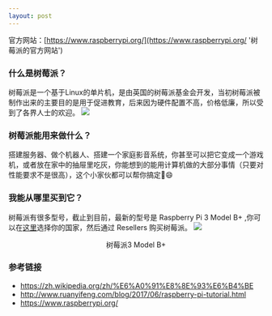 ```yaml
---
layout: post
---
```


官方网站：[https://www.raspberrypi.org/](https://www.raspberrypi.org/ '树莓派的官方网站')

### 什么是树莓派？
树莓派是一个基于Linux的单片机，是由英国的树莓派基金会开发，当初树莓派被制作出来的主要目的是用于促进教育，后来因为硬件配置不高，价格低廉，所以受到了各界人士的欢迎。
![](https://upload.wikimedia.org/wikipedia/commons/6/6f/Raspberry_Pi_B%2B_top.jpg)

### 树莓派能用来做什么？
搭建服务器、做个机器人、搭建一个家庭影音系统，你甚至可以把它变成一个游戏机，或者放在家中的抽屉里吃灰，你能想到的能用计算机做的大部分事情（只要对性能要求不是很高），这个小家伙都可以帮你搞定😄

### 我能从哪里买到它？
树莓派有很多型号，截止到目前，最新的型号是 Raspberry Pi 3 Model B+ ,你可以在[这里](https://www.raspberrypi.org/products/#buy-now-modal '选择购买国家')选择你的国家，然后通过 Resellers 购买树莓派。
![](https://www.raspberrypi.org/app/uploads/2018/03/770A5842-1612x1080.jpg)
<center>树莓派3 Model B+</center>

### 参考链接
- https://zh.wikipedia.org/zh/%E6%A0%91%E8%8E%93%E6%B4%BE
- http://www.ruanyifeng.com/blog/2017/06/raspberry-pi-tutorial.html
- https://www.raspberrypi.org/